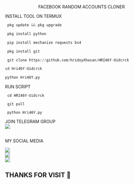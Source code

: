 </br>
<p align="center">
      FACEBOOK RANDOM ACCOUNTS CLONER
</p>

 INSTALL TOOL ON TERMUX
```python
 pkg update && pkg upgrade

 pkg install python

 pip install mechanize requests bs4

 pkg install git

 git clone https://github.com/hridoyXhasan/HRI46Y-Uidcrck

cd Hri46Y-Uidcrck

python Hri46Y.py

```
 RUN SCRIPT
```
 cd HRI46Y-Uidcrck

 git pull

 python Hri46Y.py

```

 JOIN TELEGRAM GROUP <br>
[![](https://img.shields.io/badge/Telegram-black?logo=Telegram&logoColor=blue&labelColor=black)](https://t.me/ogggy69)

<br>
 MY SOCIAL MEDIA

[![](https://img.shields.io/badge/Github-black?logo=Github&logoColor=red&labelColor=black)](https://github.com/mrogggy) <br>
[![](https://img.shields.io/badge/Facebook-black?logo=Facebook&logoColor=red&labelColor=black)](https://www.facebook.com/hridoybhaiaaa) <br>
[![](https://img.shields.io/badge/Instagram-black?logo=Instagram&logoColor=red&labelColor=black)](https://www.instagram.com/mr_oggy.69) <br>


<h2> THANKS FOR VISIT 🖤 <h2\>
